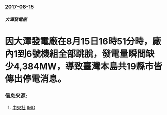 ### [2017-08-15](/news/2017/08/15/index.md)

##### 大潭發電廠
# 因大潭發電廠在8月15日16時51分時，廠內1到6號機組全部跳脫，發電量瞬間缺少4,384MW，導致臺灣本島共19縣市皆傳出停電消息。 




### 信息来源:

1. [中央社](http://www.cna.com.tw/news/firstnews/201708155012.aspx) [IMG](https://img5.cna.com.tw/www/WebPhotos/1024/20170815/37434423.jpg)
